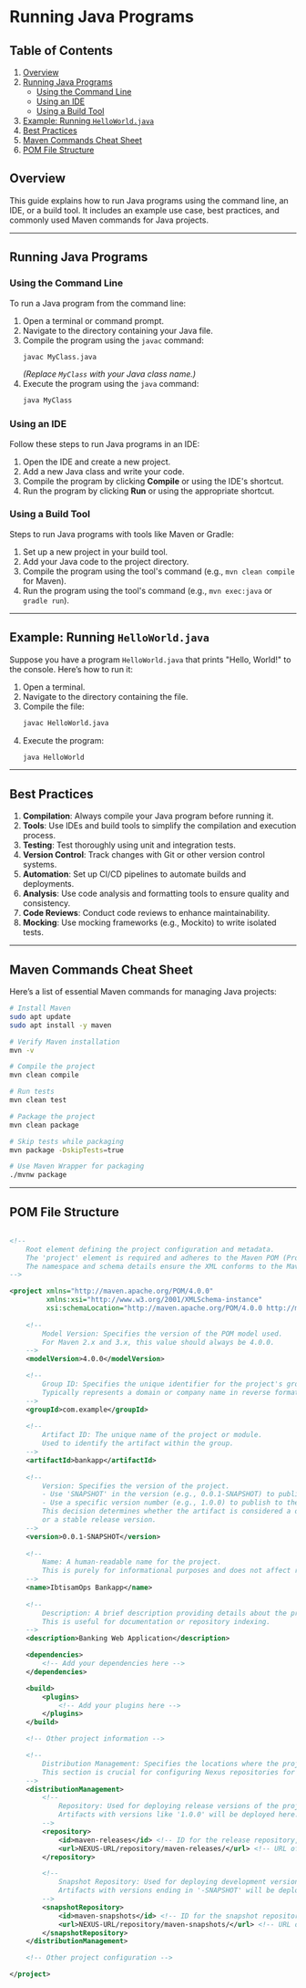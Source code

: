 # Running Java Programs

## Table of Contents
1. [Overview](#overview)
2. [Running Java Programs](#running-java-programs)
    - [Using the Command Line](#using-the-command-line)
    - [Using an IDE](#using-an-ide)
    - [Using a Build Tool](#using-a-build-tool)
3. [Example: Running `HelloWorld.java`](#example-running-helloworldjava)
4. [Best Practices](#best-practices)
5. [Maven Commands Cheat Sheet](#maven-commands-cheat-sheet)
6. [POM File Structure](#pom-file-structure)

## Overview
This guide explains how to run Java programs using the command line, an IDE, or a build tool. It includes an example use case, best practices, and commonly used Maven commands for Java projects.

---

## Running Java Programs

### Using the Command Line
To run a Java program from the command line:

1. Open a terminal or command prompt.
2. Navigate to the directory containing your Java file.
3. Compile the program using the `javac` command:
   ```bash
   javac MyClass.java
   ```
   *(Replace `MyClass` with your Java class name.)*
4. Execute the program using the `java` command:
   ```bash
   java MyClass
   ```

### Using an IDE
Follow these steps to run Java programs in an IDE:

1. Open the IDE and create a new project.
2. Add a new Java class and write your code.
3. Compile the program by clicking **Compile** or using the IDE's shortcut.
4. Run the program by clicking **Run** or using the appropriate shortcut.

### Using a Build Tool
Steps to run Java programs with tools like Maven or Gradle:

1. Set up a new project in your build tool.
2. Add your Java code to the project directory.
3. Compile the program using the tool's command (e.g., `mvn clean compile` for Maven).
4. Run the program using the tool's command (e.g., `mvn exec:java` or `gradle run`).

---

## Example: Running `HelloWorld.java`

Suppose you have a program `HelloWorld.java` that prints "Hello, World!" to the console. Here’s how to run it:

1. Open a terminal.
2. Navigate to the directory containing the file.
3. Compile the file:
   ```bash
   javac HelloWorld.java
   ```
4. Execute the program:
   ```bash
   java HelloWorld
   ```

---

## Best Practices

1. **Compilation**: Always compile your Java program before running it.
2. **Tools**: Use IDEs and build tools to simplify the compilation and execution process.
3. **Testing**: Test thoroughly using unit and integration tests.
4. **Version Control**: Track changes with Git or other version control systems.
5. **Automation**: Set up CI/CD pipelines to automate builds and deployments.
6. **Analysis**: Use code analysis and formatting tools to ensure quality and consistency.
7. **Code Reviews**: Conduct code reviews to enhance maintainability.
8. **Mocking**: Use mocking frameworks (e.g., Mockito) to write isolated tests.

---

## Maven Commands Cheat Sheet

Here’s a list of essential Maven commands for managing Java projects:

```bash
# Install Maven
sudo apt update
sudo apt install -y maven

# Verify Maven installation
mvn -v

# Compile the project
mvn clean compile

# Run tests
mvn clean test

# Package the project
mvn clean package

# Skip tests while packaging
mvn package -DskipTests=true

# Use Maven Wrapper for packaging
./mvnw package
```

---

## POM File Structure
```xml

<!-- 
    Root element defining the project configuration and metadata.
    The 'project' element is required and adheres to the Maven POM (Project Object Model) standard.
    The namespace and schema details ensure the XML conforms to the Maven specification.
-->

<project xmlns="http://maven.apache.org/POM/4.0.0"
         xmlns:xsi="http://www.w3.org/2001/XMLSchema-instance"
         xsi:schemaLocation="http://maven.apache.org/POM/4.0.0 http://maven.apache.org/xsd/maven-4.0.0.xsd">
    
    <!-- 
        Model Version: Specifies the version of the POM model used.
        For Maven 2.x and 3.x, this value should always be 4.0.0.
    -->
    <modelVersion>4.0.0</modelVersion>

    <!-- 
        Group ID: Specifies the unique identifier for the project's group or organization.
        Typically represents a domain or company name in reverse format.
    -->
    <groupId>com.example</groupId>
    
    <!-- 
        Artifact ID: The unique name of the project or module.
        Used to identify the artifact within the group.
    -->
    <artifactId>bankapp</artifactId>
    
    <!-- 
        Version: Specifies the version of the project.
        - Use 'SNAPSHOT' in the version (e.g., 0.0.1-SNAPSHOT) to publish to the snapshot repository.
        - Use a specific version number (e.g., 1.0.0) to publish to the release repository.
        This decision determines whether the artifact is considered a development version (SNAPSHOT) 
        or a stable release version.
    -->
    <version>0.0.1-SNAPSHOT</version>
    
    <!-- 
        Name: A human-readable name for the project.
        This is purely for informational purposes and does not affect repository selection.
    -->
    <name>IbtisamOps Bankapp</name>
    
    <!-- 
        Description: A brief description providing details about the project.
        This is useful for documentation or repository indexing.
    -->
    <description>Banking Web Application</description>

    <dependencies>
        <!-- Add your dependencies here -->
    </dependencies>

    <build>
        <plugins>
            <!-- Add your plugins here -->
        </plugins>
    </build>

    <!-- Other project information -->

    <!-- 
        Distribution Management: Specifies the locations where the project's artifacts should be deployed.
        This section is crucial for configuring Nexus repositories for snapshots and releases.
    -->
    <distributionManagement>
        <!-- 
            Repository: Used for deploying release versions of the project.
            Artifacts with versions like '1.0.0' will be deployed here.
        -->
        <repository>
            <id>maven-releases</id> <!-- ID for the release repository, referenced in settings.xml -->
            <url>NEXUS-URL/repository/maven-releases/</url> <!-- URL of the release repository in Nexus -->
        </repository>

        <!-- 
            Snapshot Repository: Used for deploying development versions (e.g., 1.0.0-SNAPSHOT).
            Artifacts with versions ending in '-SNAPSHOT' will be deployed here.
        -->
        <snapshotRepository>
            <id>maven-snapshots</id> <!-- ID for the snapshot repository, referenced in settings.xml -->
            <url>NEXUS-URL/repository/maven-snapshots/</url> <!-- URL of the snapshot repository in Nexus -->
        </snapshotRepository>
    </distributionManagement>

    <!-- Other project configuration -->

</project>
```
